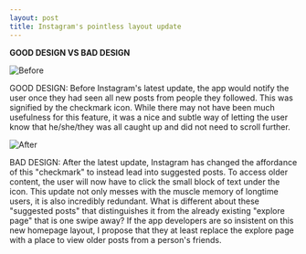 ```yaml
---
layout: post
title: Instagram's pointless layout update
---
```


**GOOD DESIGN VS BAD DESIGN**

![Before](https://static3.srcdn.com/wordpress/wp-content/uploads/2020/08/IG-Caught-up.jpg)

GOOD DESIGN:
Before Instagram's latest update, the app would notify the user once they had seen all new posts from people they followed. This was signified by the checkmark icon. While there may not have been much usefulness for this feature, it was a nice and subtle way of letting the user know that he/she/they was all caught up and did not need to scroll further.

![After](https://cdn.vox-cdn.com/thumbor/3NtkqgKUmPjgyUuPN7PPp5CGVMM=/0x0:4096x2645/1200x800/filters:focal(1721x996:2375x1650)/cdn.vox-cdn.com/uploads/chorus_image/image/67225990/Suggested_Posts_in_Feed.0.png)

BAD DESIGN:
After the latest update, Instagram has changed the affordance of this "checkmark" to instead lead into suggested posts. To access older content, the user will now have to click the small block of text under the icon. This update not only messes with the muscle memory of longtime users, it is also incredibly redundant. What is different about these "suggested posts" that distinguishes it from the already existing "explore page" that is one swipe away? If the app developers are so insistent on this new homepage layout, I propose that they at least replace the explore page with a place to view older posts from a person's friends.
